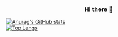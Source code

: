 ### <center>Hi there 👋</center>

[![Anurag's GitHub stats](https://github-readme-stats.vercel.app/api?username=MaloLelandais)](https://github.com/anuraghazra/github-readme-stats)<br>
[![Top Langs](https://github-readme-stats.vercel.app/api/top-langs/?username=anuraghazra)](https://github.com/anuraghazra/github-readme-stats)

